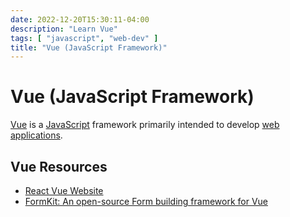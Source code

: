 ```yaml
---
date: 2022-12-20T15:30:11-04:00
description: "Learn Vue"
tags: [ "javascript", "web-dev" ]
title: "Vue (JavaScript Framework)"
---
```


# Vue (JavaScript Framework)

[Vue](https://vuejs.org/) is a [JavaScript](javascript.md) framework primarily intended to develop [web applications](web-dev.md).

## Vue Resources

* [React Vue Website](https://vuejs.org/)
* [FormKit: An open-source Form building framework for Vue](https://formkit.com/)
